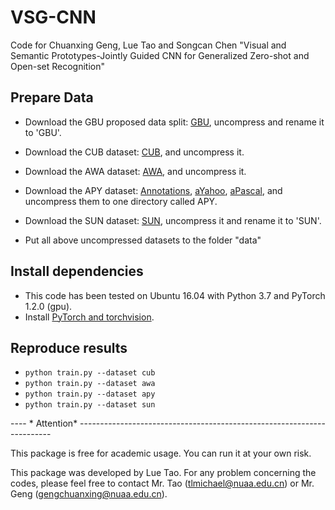 # VSG-CNN
Code for Chuanxing Geng, Lue Tao and Songcan Chen "Visual and Semantic Prototypes-Jointly Guided CNN for Generalized Zero-shot and Open-set Recognition"

## Prepare Data

- Download the GBU proposed data split: [GBU](http://datasets.d2.mpi-inf.mpg.de/xian/xlsa17.zip), uncompress and rename it to 'GBU'.

- Download the CUB dataset: [CUB](http://www.vision.caltech.edu/visipedia-data/CUB-200-2011/CUB_200_2011.tgz), and uncompress it.

- Download the AWA dataset: [AWA](https://cvml.ist.ac.at/AwA2/AwA2-data.zip), and uncompress it.

- Download the APY dataset: [Annotations](http://vision.cs.uiuc.edu/attributes/attribute_data.tar.gz), [aYahoo](http://vision.cs.uiuc.edu/attributes/ayahoo_test_images.tar.gz), [aPascal](http://pascallin.ecs.soton.ac.uk/challenges/VOC/voc2008/), and uncompress them to one directory called APY.

- Download the SUN dataset: [SUN](http://cs.brown.edu/~gmpatter/Attributes/SUNAttributeDB_Images.tar.gz), uncompress it and rename it to 'SUN'.

- Put all above uncompressed datasets to the folder "data"

## Install dependencies

- This code has been tested on Ubuntu 16.04 with Python 3.7 and PyTorch 1.2.0 (gpu).
- Install [PyTorch and torchvision](http://pytorch.org/).

## Reproduce results

- `python train.py --dataset cub ` 
- `python train.py --dataset awa ` 
- `python train.py --dataset apy ` 
- `python train.py --dataset sun ` 

---- * Attention* -----------------------------------------------------------------------

This package is free for academic usage. You can run it at your own risk.

This package was developed by Lue Tao. For any problem concerning the codes, please feel free to contact Mr. Tao (tlmichael@nuaa.edu.cn) or Mr. Geng (gengchuanxing@nuaa.edu.cn).
